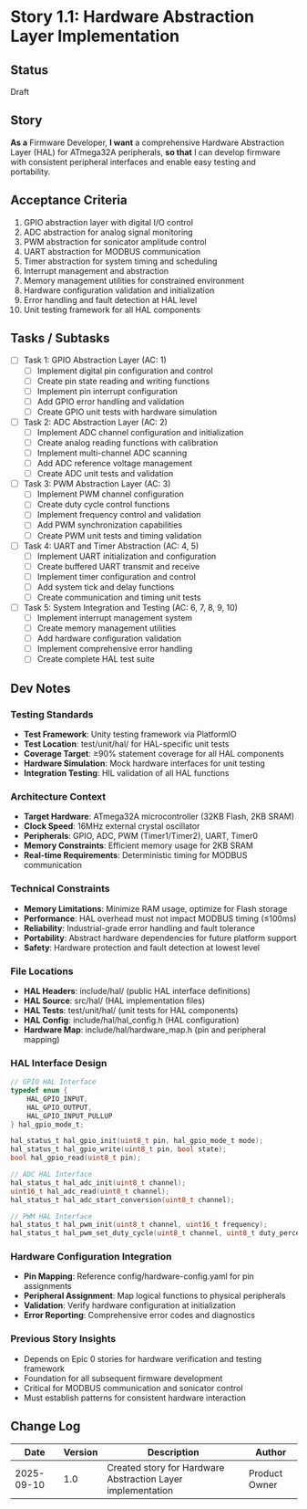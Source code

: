 # Story 1.1: Hardware Abstraction Layer Implementation

## Status
Draft

## Story
**As a** Firmware Developer,
**I want** a comprehensive Hardware Abstraction Layer (HAL) for ATmega32A peripherals,
**so that** I can develop firmware with consistent peripheral interfaces and enable easy testing and portability.

## Acceptance Criteria

1. GPIO abstraction layer with digital I/O control
2. ADC abstraction for analog signal monitoring
3. PWM abstraction for sonicator amplitude control
4. UART abstraction for MODBUS communication
5. Timer abstraction for system timing and scheduling
6. Interrupt management and abstraction
7. Memory management utilities for constrained environment
8. Hardware configuration validation and initialization
9. Error handling and fault detection at HAL level
10. Unit testing framework for all HAL components

## Tasks / Subtasks

- [ ] Task 1: GPIO Abstraction Layer (AC: 1)
  - [ ] Implement digital pin configuration and control
  - [ ] Create pin state reading and writing functions
  - [ ] Implement pin interrupt configuration
  - [ ] Add GPIO error handling and validation
  - [ ] Create GPIO unit tests with hardware simulation

- [ ] Task 2: ADC Abstraction Layer (AC: 2)
  - [ ] Implement ADC channel configuration and initialization
  - [ ] Create analog reading functions with calibration
  - [ ] Implement multi-channel ADC scanning
  - [ ] Add ADC reference voltage management
  - [ ] Create ADC unit tests and validation

- [ ] Task 3: PWM Abstraction Layer (AC: 3)
  - [ ] Implement PWM channel configuration
  - [ ] Create duty cycle control functions
  - [ ] Implement frequency control and validation
  - [ ] Add PWM synchronization capabilities
  - [ ] Create PWM unit tests and timing validation

- [ ] Task 4: UART and Timer Abstraction (AC: 4, 5)
  - [ ] Implement UART initialization and configuration
  - [ ] Create buffered UART transmit and receive
  - [ ] Implement timer configuration and control
  - [ ] Add system tick and delay functions
  - [ ] Create communication and timing unit tests

- [ ] Task 5: System Integration and Testing (AC: 6, 7, 8, 9, 10)
  - [ ] Implement interrupt management system
  - [ ] Create memory management utilities
  - [ ] Add hardware configuration validation
  - [ ] Implement comprehensive error handling
  - [ ] Create complete HAL test suite

## Dev Notes

### Testing Standards
- **Test Framework**: Unity testing framework via PlatformIO
- **Test Location**: test/unit/hal/ for HAL-specific unit tests
- **Coverage Target**: ≥90% statement coverage for all HAL components
- **Hardware Simulation**: Mock hardware interfaces for unit testing
- **Integration Testing**: HIL validation of all HAL functions

### Architecture Context
- **Target Hardware**: ATmega32A microcontroller (32KB Flash, 2KB SRAM)
- **Clock Speed**: 16MHz external crystal oscillator
- **Peripherals**: GPIO, ADC, PWM (Timer1/Timer2), UART, Timer0
- **Memory Constraints**: Efficient memory usage for 2KB SRAM
- **Real-time Requirements**: Deterministic timing for MODBUS communication

### Technical Constraints
- **Memory Limitations**: Minimize RAM usage, optimize for Flash storage
- **Performance**: HAL overhead must not impact MODBUS timing (≤100ms)
- **Reliability**: Industrial-grade error handling and fault tolerance
- **Portability**: Abstract hardware dependencies for future platform support
- **Safety**: Hardware protection and fault detection at lowest level

### File Locations
- **HAL Headers**: include/hal/ (public HAL interface definitions)
- **HAL Source**: src/hal/ (HAL implementation files)
- **HAL Tests**: test/unit/hal/ (unit tests for HAL components)
- **HAL Config**: include/hal/hal_config.h (HAL configuration)
- **Hardware Map**: include/hal/hardware_map.h (pin and peripheral mapping)

### HAL Interface Design
```c
// GPIO HAL Interface
typedef enum {
    HAL_GPIO_INPUT,
    HAL_GPIO_OUTPUT,
    HAL_GPIO_INPUT_PULLUP
} hal_gpio_mode_t;

hal_status_t hal_gpio_init(uint8_t pin, hal_gpio_mode_t mode);
hal_status_t hal_gpio_write(uint8_t pin, bool state);
bool hal_gpio_read(uint8_t pin);

// ADC HAL Interface
hal_status_t hal_adc_init(uint8_t channel);
uint16_t hal_adc_read(uint8_t channel);
hal_status_t hal_adc_start_conversion(uint8_t channel);

// PWM HAL Interface
hal_status_t hal_pwm_init(uint8_t channel, uint16_t frequency);
hal_status_t hal_pwm_set_duty_cycle(uint8_t channel, uint8_t duty_percent);
```

### Hardware Configuration Integration

- **Pin Mapping**: Reference config/hardware-config.yaml for pin assignments
- **Peripheral Assignment**: Map logical functions to physical peripherals
- **Validation**: Verify hardware configuration at initialization
- **Error Reporting**: Comprehensive error codes and diagnostics

### Previous Story Insights

- Depends on Epic 0 stories for hardware verification and testing framework
- Foundation for all subsequent firmware development
- Critical for MODBUS communication and sonicator control
- Must establish patterns for consistent hardware interaction

## Change Log

| Date | Version | Description | Author |
|------|---------|-------------|--------|
| 2025-09-10 | 1.0 | Created story for Hardware Abstraction Layer implementation | Product Owner |
